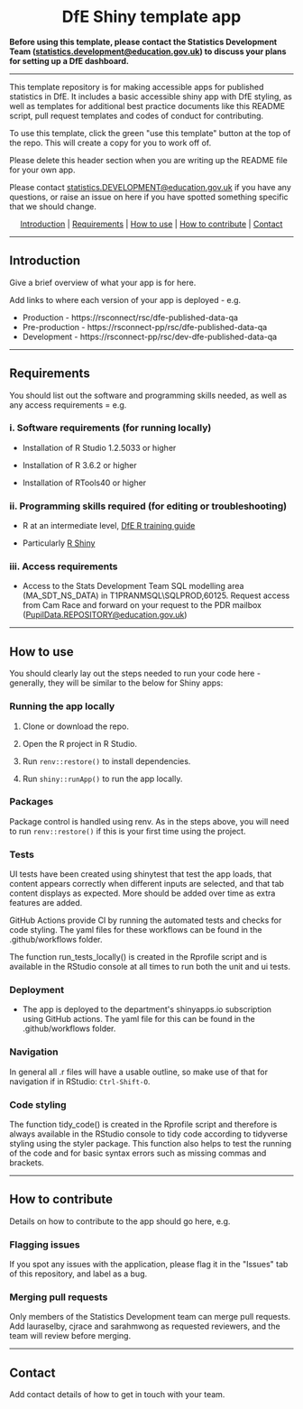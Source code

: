 <h1 align="center">
  <br>
DfE Shiny template app
  <br>
</h1>

**Before using this template, please contact the Statistics Development Team (statistics.development@education.gov.uk) to discuss your plans for setting up a DfE dashboard.**

---

This template repository is for making accessible apps for published statistics in DfE. It includes a basic accessible shiny app with DfE styling, as well as templates for additional best practice documents like this README script, pull request templates and codes of conduct for contributing.

To use this template, click the green "use this template" button at the top of the repo. This will create a copy for you to work off of. 

Please delete this header section when you are writing up the README file for your own app.

Please contact statistics.DEVELOPMENT@education.gov.uk if you have any questions, or raise an issue on here if you have spotted something specific that we should change.

<p align="center">
  <a href="#introduction">Introduction</a> |
  <a href="#requirements">Requirements</a> |
  <a href="#how-to-use">How to use</a> |
  <a href="#how-to-contribute">How to contribute</a> |
  <a href="#contact">Contact</a>
</p>

---

## Introduction 

Give a brief overview of what your app is for here. 

Add links to where each version of your app is deployed - e.g.

- Production - https://rsconnect/rsc/dfe-published-data-qa
- Pre-production - https://rsconnect-pp/rsc/dfe-published-data-qa
- Development - https://rsconnect-pp/rsc/dev-dfe-published-data-qa


---

## Requirements

You should list out the software and programming skills needed, as well as any access requirements = e.g.


### i. Software requirements (for running locally)

- Installation of R Studio 1.2.5033 or higher

- Installation of R 3.6.2 or higher

- Installation of RTools40 or higher

### ii. Programming skills required (for editing or troubleshooting)

- R at an intermediate level, [DfE R training guide](https://dfe-analytical-services.github.io/r-training-course/)

- Particularly [R Shiny](https://shiny.rstudio.com/)

### iii. Access requirements

- Access to the Stats Development Team SQL modelling area (MA_SDT_NS_DATA) in T1PRANMSQL\SQLPROD,60125. Request access from Cam Race and forward on your request to the PDR mailbox (PupilData.REPOSITORY@education.gov.uk)
  
---

## How to use

You should clearly lay out the steps needed to run your code here - generally, they will be similar to the below for Shiny apps:


### Running the app locally

1. Clone or download the repo. 

2. Open the R project in R Studio.

3. Run `renv::restore()` to install dependencies.

4. Run `shiny::runApp()` to run the app locally.


### Packages

Package control is handled using renv. As in the steps above, you will need to run `renv::restore()` if this is your first time using the project.

### Tests

UI tests have been created using shinytest that test the app loads, that content appears correctly when different inputs are selected, and that tab content displays as expected. More should be added over time as extra features are added.

GitHub Actions provide CI by running the automated tests and checks for code styling. The yaml files for these workflows can be found in the .github/workflows folder.

The function run_tests_locally() is created in the Rprofile script and is available in the RStudio console at all times to run both the unit and ui tests.

### Deployment

- The app is deployed to the department's shinyapps.io subscription using GitHub actions. The yaml file for this can be found in the .github/workflows folder.

### Navigation

In general all .r files will have a usable outline, so make use of that for navigation if in RStudio: `Ctrl-Shift-O`.

### Code styling 

The function tidy_code() is created in the Rprofile script and therefore is always available in the RStudio console to tidy code according to tidyverse styling using the styler package. This function also helps to test the running of the code and for basic syntax errors such as missing commas and brackets.


---

## How to contribute

Details on how to contribute to the app should go here, e.g.

### Flagging issues

If you spot any issues with the application, please flag it in the "Issues" tab of this repository, and label as a bug.

### Merging pull requests

Only members of the Statistics Development team can merge pull requests. Add lauraselby, cjrace and sarahmwong as requested reviewers, and the team will review before merging.

---

## Contact

Add contact details of how to get in touch with your team.

